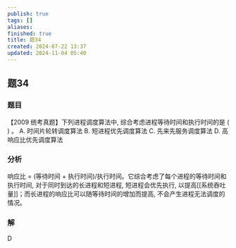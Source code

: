 ```yaml
---
publish: true
tags: []
aliases: 
finished: true
title: 题34
created: 2024-07-22 13:37
updated: 2024-11-04 05:40
---
```

## 题34
### 题目
【2009 统考真题】下列进程调度算法中, 综合考虑进程等待时间和执行时间的是 ( ) 。
A. 时间片轮转调度算法 
B. 短进程优先调度算法
C. 先来先服务调度算法 
D. 高响应比优先调度算法
### 分析
响应比 = (等待时间 + 执行时间)/执行时间。它综合考虑了每个进程的等待时间和执行时间, 对于同时到达的长进程和短进程, 短进程会优先执行, 以提高[[系统吞吐量]]；而长进程的响应比可以随等待时间的增加而提高, 不会产生进程无法调度的情况。
### 解
D

